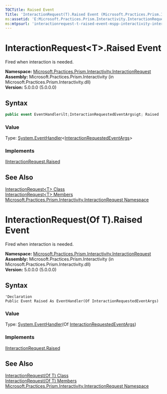 ```yaml
---
TOCTitle: Raised Event
Title: 'InteractionRequest(T).Raised Event (Microsoft.Practices.Prism.Interactivity.InteractionRequest)'
ms:assetid: 'E:Microsoft.Practices.Prism.Interactivity.InteractionRequest.InteractionRequest\`1.Raised'
ms:mtpsurl: 'interactionrequest-t-raised-event-mspp-interactivity-interactionrequest.md'
---
```


# InteractionRequest&lt;T&gt;.Raised Event

Fired when interaction is needed.

**Namespace:** [Microsoft.Practices.Prism.Interactivity.InteractionRequest](/patterns-practices/reference/mspp-mefextensions-modularity-namespace)<br/>
**Assembly:** Microsoft.Practices.Prism.Interactivity (in Microsoft.Practices.Prism.Interactivity.dll)<br/>
**Version:** 5.0.0.0 (5.0.0.0)

## Syntax

```C#
public event EventHandler&lt;InteractionRequestedEventArgs&gt; Raised
```

### Value

Type: [System.EventHandler](http://msdn2.microsoft.com/en-us/library/db0etb8x)&lt;[InteractionRequestedEventArgs](/patterns-practices/reference/interactionrequestedeventargs-class-mspp-interactivity-interactionrequest)&gt;

### Implements

[IInteractionRequest.Raised](/patterns-practices/reference/iinteractionrequest-raised-event-mspp-interactivity-interactionrequest)

## See Also

[InteractionRequest&lt;T&gt; Class](/patterns-practices/reference/interactionrequest-t-class-mspp-interactivity-interactionrequest)<br/>
[InteractionRequest&lt;T&gt; Members](/patterns-practices/reference/interactionrequest-t-members-mspp-interactivity-interactionrequest)<br/>
[Microsoft.Practices.Prism.Interactivity.InteractionRequest Namespace](/patterns-practices/reference/mspp-interactivity-interactionrequest-namespace)<br/>

# InteractionRequest(Of T).Raised Event

Fired when interaction is needed.

**Namespace:** [Microsoft.Practices.Prism.Interactivity.InteractionRequest](/patterns-practices/reference/mspp-mefextensions-modularity-namespace)<br/>
**Assembly:** Microsoft.Practices.Prism.Interactivity (in Microsoft.Practices.Prism.Interactivity.dll)<br/>
**Version:** 5.0.0.0 (5.0.0.0)

## Syntax

```VB
'Declaration
Public Event Raised As EventHandler(Of InteractionRequestedEventArgs)
```

### Value

Type: [System.EventHandler](http://msdn2.microsoft.com/en-us/library/db0etb8x)(Of [InteractionRequestedEventArgs](/patterns-practices/reference/interactionrequestedeventargs-class-mspp-interactivity-interactionrequest))

### Implements

[IInteractionRequest.Raised](/patterns-practices/reference/iinteractionrequest-raised-event-mspp-interactivity-interactionrequest)

## See Also

[InteractionRequest(Of T) Class](/patterns-practices/reference/interactionrequest-t-class-mspp-interactivity-interactionrequest)<br/>
[InteractionRequest(Of T) Members](/patterns-practices/reference/interactionrequest-t-members-mspp-interactivity-interactionrequest)<br/>
[Microsoft.Practices.Prism.Interactivity.InteractionRequest Namespace](/patterns-practices/reference/mspp-interactivity-interactionrequest-namespace)